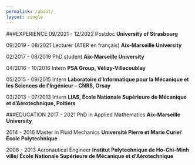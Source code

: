 ```yaml
---
permalink: /about/
layout: single
---
```


###EXPERIENCE
  09/2021 - 12/2022
      Postdoc
      **University of Strasbourg**
      
  09/2019 - 08/2021
      Lecturer (ATER en français)
      **Aix-Marseille University**
      
 02/2017 - 08/2019
      PhD student
      **Aix-Marseille University**
      
 04/2016 - 10/2016
      Intern
      **PSA Group, Vélizy-Villacoublay**
      
 05/2015 - 09/2015
      Intern
      **Laboratoire d’Informatique pour la Mécanique et les Sciences de l’Ingénieur – CNRS, Orsay**
      
 03/2013 - 07/2013
      Intern
      **LIAS, École Nationale Supérieure de Mécanique et d’Aérotechnique, Poitiers**

###EDUCATION
  2017 - 2021
      PhD in Applied Mathematics
      **Aix-Marseille University**
  
  2014 - 2016
      Master in Fluid Mechanics
      **Université Pierre et Marie Curie/
      Ecole Polytechnique**
  
  2008 - 2013
      Aeronautical Engineer
      **Institut Polytechnique de Ho-Chi-Minh ville/
      École Nationale Supérieure de Mécanique et d'Aérotechnique**
